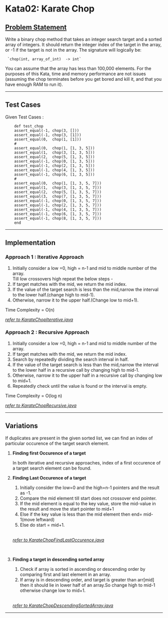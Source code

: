 
# **Kata02: Karate Chop**

## **[Problem Statement](http://codekata.com/kata/kata02-karate-chop/)** 

Write a binary chop method that takes an integer search target and a sorted array of integers. It should return the integer index of the target in the array, or -1 if the target is not in the array. The signature will logically be:

     `chop(int, array_of_int)  -> int`

You can assume that the array has less than 100,000 elements. For the purposes of this Kata, time and memory performance are not issues (assuming the chop terminates before you get bored and kill it, and that you have enough RAM to run it).
***
## **Test Cases**

Given Test Cases :
```
    def test_chop
    assert_equal(-1, chop(3, []))
    assert_equal(-1, chop(3, [1]))
    assert_equal(0,  chop(1, [1]))
    #
    assert_equal(0,  chop(1, [1, 3, 5]))
    assert_equal(1,  chop(3, [1, 3, 5]))
    assert_equal(2,  chop(5, [1, 3, 5]))
    assert_equal(-1, chop(0, [1, 3, 5]))
    assert_equal(-1, chop(2, [1, 3, 5]))
    assert_equal(-1, chop(4, [1, 3, 5]))
    assert_equal(-1, chop(6, [1, 3, 5]))
    #
    assert_equal(0,  chop(1, [1, 3, 5, 7]))
    assert_equal(1,  chop(3, [1, 3, 5, 7]))
    assert_equal(2,  chop(5, [1, 3, 5, 7]))
    assert_equal(3,  chop(7, [1, 3, 5, 7]))
    assert_equal(-1, chop(0, [1, 3, 5, 7]))
    assert_equal(-1, chop(2, [1, 3, 5, 7]))
    assert_equal(-1, chop(4, [1, 3, 5, 7]))
    assert_equal(-1, chop(6, [1, 3, 5, 7]))
    assert_equal(-1, chop(8, [1, 3, 5, 7]))
    end
```


***
## **Implementation**


### **Approach 1 : Iterative Approach**

1. Initially consider a low =0, high = n-1 and mid to middle number of the array.  
 Till low crossovers high repeat the below steps -  
2. If target matches with the mid, we return the mid index.  
3. If the value of the target search is less than the mid,narrow the interval to the lower half.(change high to mid-1). 
5. Otherwise, narrow it to the upper half.(Change low to mid+1). 

Time Complexity = O(n)  

[_refer to KarateChopIterative.java_](https://github.com/shivanithorve01/Assignment-1/blob/branch_1/PS1_KarateChop/KarateChopIterative.java) 

### **Approach 2 : Recursive Approach**


1. Initially consider a low =0, high = n-1 and mid to middle number of the array.
2. If target matches with the mid, we return the mid index.
3. Search by repeatedly dividing the search interval in half.
4. If the value of the target search is less than the mid,narrow the interval to the lower half in a recursive call by changing high to mid-1. 
5. Otherwise, narrow it to the upper half in a recursive call by changing low to mid+1. 
6. Repeatedly check until the value is found or the interval is empty. 

Time Complexity = O(log n)  

[_refer to KarateChopRecursive.java_](https://github.com/shivanithorve01/Assignment-1/blob/branch_1/PS1_KarateChop/KarateChopRecursive.java)  

***
## **Variations**

If duplicates are present in the given sorted list, we can find an index of particular occurence of the target search element.

1. **Finding first Occurence of a target** 

    In both iterative and recursive approaches, index of a first occurence of a target search element can be found.


2. **Finding Last Occurence of a target** 

    1. Initially consider the low=0 and the high=n-1 pointers and the result as -1.  
    2. Compare the mid element till start does not crossover end pointer.  
    3. If the mid element is equal to the key value, store the mid-value in the result and move the start pointer to mid+1
    4. Else if the key value is less than the mid element then end= mid-1(move leftward)  
    5. Else do start = mid+1.  

    <br/>

    [_refer to KarateChopFindLastOccurence.java_](https://github.com/shivanithorve01/Assignment-1/blob/branch_1/PS1_KarateChop/KarateChopFindLastOccurence.java)  
<br/>

3. **Finding a target in descending sorted array**

    1. Check if array is sorted in ascending or descending order by comparing first and last element in an array.
    2. If array is in descending order, and target is greater than arr[mid] then it should lie in lower half of an array.So change high to mid-1 otherwise change low to mid+1.

    <br/>

    [_refer to KarateChopDescendingSortedArray.java_](https://github.com/shivanithorve01/Assignment-1/blob/branch_1/PS1_KarateChop/KarateChopDescendingSortedArray.java)

***